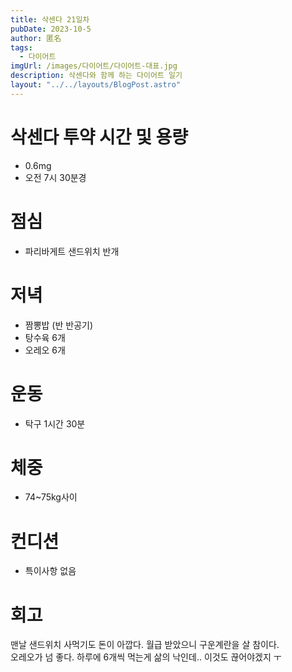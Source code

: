 ```yaml
---
title: 삭센다 21일차
pubDate: 2023-10-5
author: 匿名
tags:
  - 다이어트
imgUrl: /images/다이어트/다이어트-대표.jpg
description: 삭센다와 함께 하는 다이어트 일기
layout: "../../layouts/BlogPost.astro"
---
```


# 삭센다 투약 시간 및 용량
- 0.6mg
- 오전 7시 30분경

# 점심
- 파리바게트 샌드위치 반개

# 저녁
- 짬뽕밥 (반 반공기)
- 탕수육 6개
- 오레오 6개

# 운동
- 탁구 1시간 30분

# 체중
- 74~75kg사이

# 컨디션
- 특이사항 없음

# 회고
맨날 샌드위치 사먹기도 돈이 아깝다. 월급 받았으니 구운계란을 살 참이다.    
오레오가 넘 좋다. 하루에 6개씩 먹는게 삶의 낙인데.. 이것도 끊어야겠지 ㅜ 

